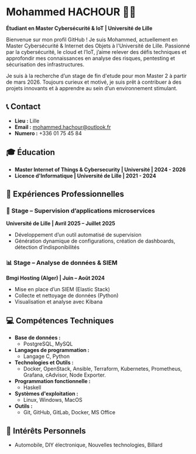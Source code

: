 # Mohammed HACHOUR 👨‍💻

**Étudiant en Master Cybersécurité & IoT | Université de Lille**  

Bienvenue sur mon profil GitHub ! Je suis Mohammed, actuellement en Master Cybersécurité & Internet des Objets à l'Université de Lille. Passionné par la cybersécurité, le cloud et l’IoT, j’aime relever des défis techniques et approfondir mes connaissances en analyse des risques, pentesting et sécurisation des infrastructures.  

Je suis à la recherche d’un stage de fin d'etude pour mon Master 2 à partir de mars 2026. Toujours curieux et motivé, je suis prêt à contribuer à des projets innovants et à apprendre au sein d’un environnement stimulant.  


## 📞 Contact

- **Lieu :** Lille
- **Email :** [mohammed.hachour@outlook.fr](mailto:mohammed.hachour@outlook.fr)
- **Numero :** +336 01 75 45 84

## 🎓 Éducation

- **Master Internet of Things & Cybersecurity | Université | 2024 - 2026**
- **Licence d'Informatique | Université de Lille | 2021 - 2024**
  
## 💼 Expériences Professionnelles

### 🧩 Stage – Supervision d’applications microservices  
**Université de Lille | Avril 2025 – Juillet 2025**  
- Développement d’un outil automatisé de supervision  
- Génération dynamique de configurations, création de dashboards, détection d’indisponibilités  

### 📊 Stage – Analyse de données & SIEM  
**Bmgi Hosting (Alger) | Juin – Août 2024**  
- Mise en place d’un SIEM (Elastic Stack)  
- Collecte et nettoyage de données (Python)  
- Visualisation et analyse avec Kibana
  
## 💻 Compétences Techniques

- **Base de données :**
  - PostgreSQL, MySQL
- **Langages de programmation :**
  - Langage C, Python
- **Technologies et Outils :**
  - Docker, OpenStack, Ansible, Terraform, Kubernetes, Prometheus, Grafana, cAdvisor, Node Exporter.
- **Programmation fonctionnelle :**
  - Haskell
- **Systèmes d'exploitation :**
  - Linux, Windows, MacOS
- **Outils :**
  - Git, GitHub, GitLab, Docker, MS Office


## 🎉 Intérêts Personnels

- Automobile, DIY électronique, Nouvelles technologies, Billard
